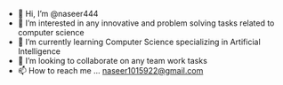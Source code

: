 - 👋 Hi, I’m @naseer444
- 👀 I’m interested in any innovative and problem solving tasks related to computer science
- 🌱 I’m currently learning Computer Science specializing in Artificial Intelligence
- 💞️ I’m looking to collaborate on any team work tasks
- 📫 How to reach me ... naseer1015922@gmail.com

<!---
naseer444/naseer444 is a ✨ special ✨ repository because its `README.md` (this file) appears on your GitHub profile.
You can click the Preview link to take a look at your changes.
--->
